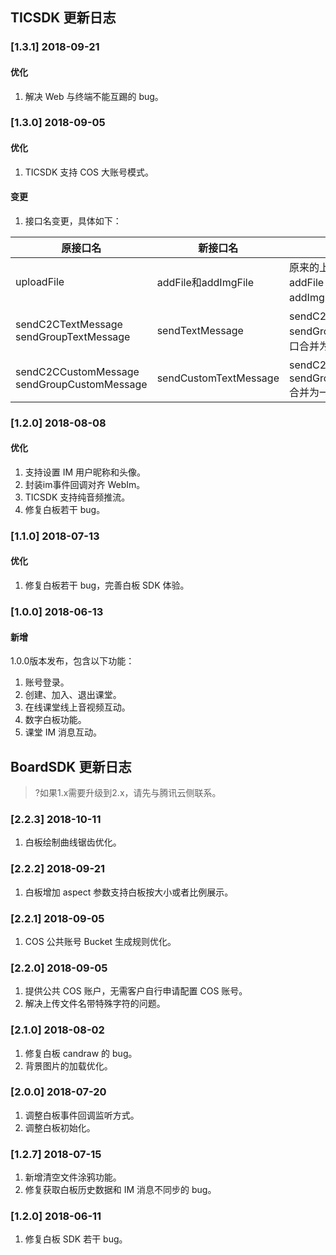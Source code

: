 ## TICSDK 更新日志

### [1.3.1] 2018-09-21
#### 优化
1. 解决 Web 与终端不能互踢的 bug。

### [1.3.0] 2018-09-05
#### 优化
1. TICSDK 支持 COS 大账号模式。

#### 变更

1. 接口名变更，具体如下：

| 原接口名 | 新接口名 | 描述
| -------- | --------- | ------ |
| uploadFile | addFile和addImgFile | 原来的上传 PPT 接口改为 addFile（上传 PPT），addImgFile（上传图片） | 
| sendC2CTextMessage<br/>sendGroupTextMessage | sendTextMessage | sendC2CTextMessage，sendGroupTextMessage 接口合并为一个 |
| sendC2CCustomMessage<br/>sendGroupCustomMessage | sendCustomTextMessage | sendC2CCustomMessage，sendGroupCustomMessage 合并为一个 |


### [1.2.0] 2018-08-08
#### 优化
1. 支持设置 IM 用户昵称和头像。
2. 封装im事件回调对齐 WebIm。
3. TICSDK 支持纯音频推流。
4. 修复白板若干 bug。

### [1.1.0] 2018-07-13
#### 优化
1. 修复白板若干 bug，完善白板 SDK 体验。

### [1.0.0] 2018-06-13
#### 新增
1.0.0版本发布，包含以下功能：
1. 账号登录。
2. 创建、加入、退出课堂。
3. 在线课堂线上音视频互动。
4. 数字白板功能。
5. 课堂 IM 消息互动。

## BoardSDK 更新日志
>?如果1.x需要升级到2.x，请先与腾讯云侧联系。

### [2.2.3] 2018-10-11
1. 白板绘制曲线锯齿优化。

### [2.2.2] 2018-09-21
1. 白板增加 aspect 参数支持白板按大小或者比例展示。

### [2.2.1] 2018-09-05
1. COS 公共账号 Bucket 生成规则优化。

### [2.2.0] 2018-09-05
1. 提供公共 COS 账户，无需客户自行申请配置 COS 账号。
2. 解决上传文件名带特殊字符的问题。

### [2.1.0] 2018-08-02
1. 修复白板 candraw 的 bug。
2. 背景图片的加载优化。

### [2.0.0] 2018-07-20
1. 调整白板事件回调监听方式。
2. 调整白板初始化。

### [1.2.7] 2018-07-15
1. 新增清空文件涂鸦功能。
2. 修复获取白板历史数据和 IM 消息不同步的 bug。

### [1.2.0] 2018-06-11
1. 修复白板 SDK 若干 bug。
